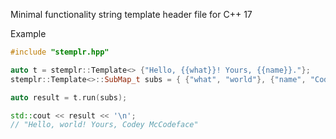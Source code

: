 Minimal functionality string template header file for C++ 17

Example
```c++
#include "stemplr.hpp"

auto t = stemplr::Template<> {"Hello, {{what}}! Yours, {{name}}."};
stemplr::Template<>::SubMap_t subs = { {"what", "world"}, {"name", "Codey McCodeface"} };

auto result = t.run(subs);

std::cout << result << '\n';
// "Hello, world! Yours, Codey McCodeface"
```
